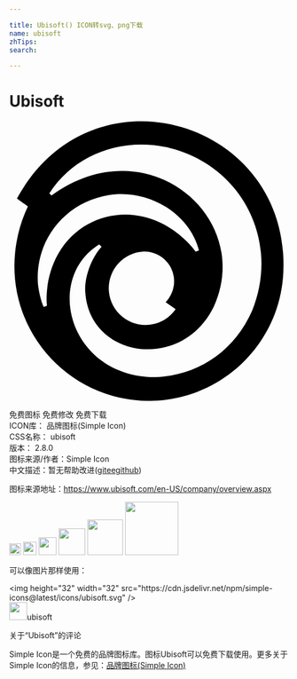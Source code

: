 ```yaml
---

title: Ubisoft() ICON转svg、png下载
name: ubisoft
zhTips: 
search: 

---
```


# Ubisoft  <small style="font-size: 60%;font-weight: 100"></small>

<div id="svg" class="svg-wrap">
<svg role="img" viewBox="0 0 24 24" xmlns="http://www.w3.org/2000/svg"><title>Ubisoft icon</title><path d="M23.561 11.989C23.301-.304 6.953-4.89.655 6.634c.282.206.661.477.943.672a11.748 11.748 0 0 0-.976 3.068 11.886 11.886 0 0 0-.184 2.071c0 6.374 5.182 11.556 11.567 11.556s11.556-5.171 11.556-11.556v-.455zM3.29 14.048c-.152 1.247-.054 1.637-.054 1.789l-.282.098c-.108-.206-.369-.932-.488-1.908-.304-3.718 2.233-7.068 6.103-7.697 3.545-.52 6.938 1.68 7.729 4.759l-.282.098c-.087-.087-.228-.336-.77-.878-4.282-4.282-11.003-2.32-11.957 3.74zm11.003 2.082a3.145 3.145 0 0 1-2.591 1.355 3.151 3.151 0 0 1-3.155-3.155 3.159 3.159 0 0 1 2.927-3.144c1.019-.043 1.973.51 2.417 1.398a2.58 2.58 0 0 1-.455 2.949c.293.206.575.401.856.596zm6.58.119c-1.669 3.783-5.106 5.767-8.77 5.713-7.035-.347-9.084-8.466-4.38-11.393l.206.206c-.076.108-.358.325-.791 1.182-.51 1.041-.672 2.081-.607 2.732.369 5.67 8.315 6.83 11.046 1.214C21.057 8.217 11.821.401 3.625 6.374l-.184-.184c2.157-3.382 6.374-4.889 10.396-3.881 6.147 1.55 9.453 7.957 7.035 13.941z"/></svg>
</div>
<detail full-name='ubisoft'></detail>

<div class="detail-page">
<p>
<span><span class="badge-success badge">免费图标</span> <span class="badge-success badge">免费修改</span>  <span class="badge-success badge">免费下载</span> </span>
<br/>
<span>
ICON库：
<span class="badge-secondary badge">品牌图标(Simple Icon)</span> 
</span>
<br/>
<span>
CSS名称：
<span class="badge-secondary badge">ubisoft</span> 
</span>

<br/>
<span>
版本：
<span class="badge-secondary badge">2.8.0</span> 
</span>
<br/>
<span>图标来源/作者：<span class="badge-light badge">Simple Icon</span></span> 
<br/>
<span class="zh-detail">中文描述：暂无<span class="help-link"><span>帮助改进</span>(<a href="https://gitee.com/liuwave/icon-helper/edit/master/json/brands/ubisoft.json" target="_blank" rel="noopener noreferrer">gitee</a><a href="https://github.com/liuwave/icon-helper/edit/master/json/brands/ubisoft.json" target="_blank" rel="noopener noreferrer">github</a></span>)</span><br/>
</p>
</div><div class="description description alert alert-light"><p>图标来源地址：<a href="https://www.ubisoft.com/en-US/company/overview.aspx" target="_blank" rel="noopener noreferrer">https://www.ubisoft.com/en-US/company/overview.aspx</a></p></div>
<div class="alert alert-dark">
<img height="21" width="21" src="https://cdn.jsdelivr.net/npm/simple-icons@latest/icons/ubisoft.svg" />
<img height="24" width="24" src="https://cdn.jsdelivr.net/npm/simple-icons@latest/icons/ubisoft.svg" />
<img height="32" width="32" src="https://cdn.jsdelivr.net/npm/simple-icons@latest/icons/ubisoft.svg" />
<img height="48" width="48" src="https://cdn.jsdelivr.net/npm/simple-icons@latest/icons/ubisoft.svg" />
<img height="64" width="64" src="https://cdn.jsdelivr.net/npm/simple-icons@latest/icons/ubisoft.svg" />
<img height="96" width="96" src="https://cdn.jsdelivr.net/npm/simple-icons@latest/icons/ubisoft.svg" />

</div>
<div>
  <p>可以像图片那样使用：    
  </p>
  <div class="alert alert-primary" style="font-size: 14px">
    &lt;img height="32" width="32" src="https://cdn.jsdelivr.net/npm/simple-icons@latest/icons/ubisoft.svg" /&gt;
    <copy-btn content='<img height="32" width="32" src="https://cdn.jsdelivr.net/npm/simple-icons@latest/icons/ubisoft.svg" />'></copy-btn>
  </div>
  <div class="alert alert-secondary">
    <img height="32" width="32" src="https://cdn.jsdelivr.net/npm/simple-icons@latest/icons/ubisoft.svg" />ubisoft
    <copy-btn content="ubisoft" btn-title="复制图标名称"></copy-btn>
  </div>
</div>

<Vssue title="关于“Ubisoft”的评论" >关于“Ubisoft”的评论</Vssue>


<div><p>Simple Icon是一个免费的品牌图标库。图标Ubisoft可以免费下载使用。更多关于  Simple Icon的信息，参见：<a target="_blank" href="https://iconhelper.cn/brands.html">品牌图标(Simple Icon)</a>
</p></div>
